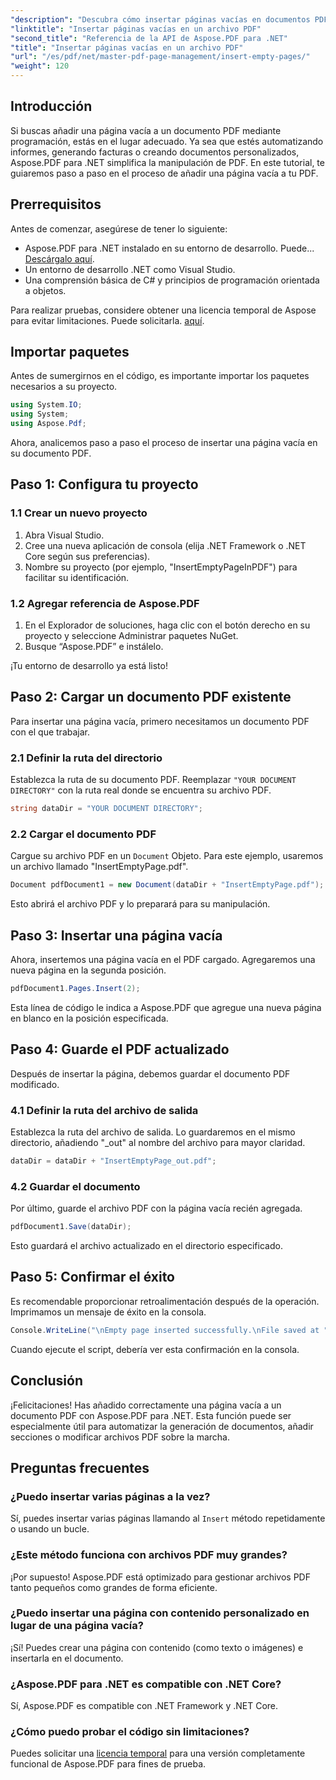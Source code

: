 ```yaml
---
"description": "Descubra cómo insertar páginas vacías en documentos PDF mediante programación con Aspose.PDF para .NET. Esta guía completa le guiará en la configuración de su proyecto, la carga de un PDF y la adición de páginas vacías."
"linktitle": "Insertar páginas vacías en un archivo PDF"
"second_title": "Referencia de la API de Aspose.PDF para .NET"
"title": "Insertar páginas vacías en un archivo PDF"
"url": "/es/pdf/net/master-pdf-page-management/insert-empty-pages/"
"weight": 120
---
```


## Introducción

Si buscas añadir una página vacía a un documento PDF mediante programación, estás en el lugar adecuado. Ya sea que estés automatizando informes, generando facturas o creando documentos personalizados, Aspose.PDF para .NET simplifica la manipulación de PDF. En este tutorial, te guiaremos paso a paso en el proceso de añadir una página vacía a tu PDF.

## Prerrequisitos

Antes de comenzar, asegúrese de tener lo siguiente:

- Aspose.PDF para .NET instalado en su entorno de desarrollo. Puede... [Descárgalo aquí](https://releases.aspose.com/pdf/net/).
- Un entorno de desarrollo .NET como Visual Studio.
- Una comprensión básica de C# y principios de programación orientada a objetos.

Para realizar pruebas, considere obtener una licencia temporal de Aspose para evitar limitaciones. Puede solicitarla. [aquí](https://purchase.aspose.com/temporary-license/).

## Importar paquetes

Antes de sumergirnos en el código, es importante importar los paquetes necesarios a su proyecto.

```csharp
using System.IO;
using System;
using Aspose.Pdf;
```

Ahora, analicemos paso a paso el proceso de insertar una página vacía en su documento PDF.

## Paso 1: Configura tu proyecto

### 1.1 Crear un nuevo proyecto
1. Abra Visual Studio.
2. Cree una nueva aplicación de consola (elija .NET Framework o .NET Core según sus preferencias).
3. Nombre su proyecto (por ejemplo, "InsertEmptyPageInPDF") para facilitar su identificación.

### 1.2 Agregar referencia de Aspose.PDF
1. En el Explorador de soluciones, haga clic con el botón derecho en su proyecto y seleccione Administrar paquetes NuGet.
2. Busque “Aspose.PDF” e instálelo.

¡Tu entorno de desarrollo ya está listo!

## Paso 2: Cargar un documento PDF existente

Para insertar una página vacía, primero necesitamos un documento PDF con el que trabajar.

### 2.1 Definir la ruta del directorio
Establezca la ruta de su documento PDF. Reemplazar `"YOUR DOCUMENT DIRECTORY"` con la ruta real donde se encuentra su archivo PDF.

```csharp
string dataDir = "YOUR DOCUMENT DIRECTORY";
```

### 2.2 Cargar el documento PDF
Cargue su archivo PDF en un `Document` Objeto. Para este ejemplo, usaremos un archivo llamado "InsertEmptyPage.pdf".

```csharp
Document pdfDocument1 = new Document(dataDir + "InsertEmptyPage.pdf");
```

Esto abrirá el archivo PDF y lo preparará para su manipulación.

## Paso 3: Insertar una página vacía

Ahora, insertemos una página vacía en el PDF cargado. Agregaremos una nueva página en la segunda posición.

```csharp
pdfDocument1.Pages.Insert(2);
```

Esta línea de código le indica a Aspose.PDF que agregue una nueva página en blanco en la posición especificada.

## Paso 4: Guarde el PDF actualizado

Después de insertar la página, debemos guardar el documento PDF modificado.

### 4.1 Definir la ruta del archivo de salida
Establezca la ruta del archivo de salida. Lo guardaremos en el mismo directorio, añadiendo "_out" al nombre del archivo para mayor claridad.

```csharp
dataDir = dataDir + "InsertEmptyPage_out.pdf";
```

### 4.2 Guardar el documento
Por último, guarde el archivo PDF con la página vacía recién agregada.

```csharp
pdfDocument1.Save(dataDir);
```

Esto guardará el archivo actualizado en el directorio especificado.

## Paso 5: Confirmar el éxito

Es recomendable proporcionar retroalimentación después de la operación. Imprimamos un mensaje de éxito en la consola.

```csharp
Console.WriteLine("\nEmpty page inserted successfully.\nFile saved at " + dataDir);
```

Cuando ejecute el script, debería ver esta confirmación en la consola.

## Conclusión

¡Felicitaciones! Has añadido correctamente una página vacía a un documento PDF con Aspose.PDF para .NET. Esta función puede ser especialmente útil para automatizar la generación de documentos, añadir secciones o modificar archivos PDF sobre la marcha.

## Preguntas frecuentes

### ¿Puedo insertar varias páginas a la vez?
Sí, puedes insertar varias páginas llamando al `Insert` método repetidamente o usando un bucle.

### ¿Este método funciona con archivos PDF muy grandes?
¡Por supuesto! Aspose.PDF está optimizado para gestionar archivos PDF tanto pequeños como grandes de forma eficiente.

### ¿Puedo insertar una página con contenido personalizado en lugar de una página vacía?
¡Sí! Puedes crear una página con contenido (como texto o imágenes) e insertarla en el documento.

### ¿Aspose.PDF para .NET es compatible con .NET Core?
Sí, Aspose.PDF es compatible con .NET Framework y .NET Core.

### ¿Cómo puedo probar el código sin limitaciones?
Puedes solicitar una [licencia temporal](https://purchase.aspose.com/temporary-license/) para una versión completamente funcional de Aspose.PDF para fines de prueba.
